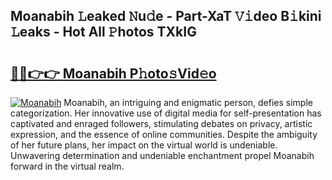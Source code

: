 ## Moanabih 𝙻eaked 𝙽u𝚍e - Part-XaT 𝚅𝚒deo B𝚒kini 𝙻eaks - Hot All 𝙿hotos TXkIG

# <h2><a href="http://ld6ltme.urlbe.top/?page=Moanabih">🔗🔗👉👉 Moanabih P𝚑oto𝚜Vid𝚎o</a></h2>

[![Moanabih](https://i.imgur.com/eBuTRDB.gif)](http://ld6ltme.urlbe.top/?page=Moanabih)
Moanabih, an intriguing and enigmatic person, defies simple categorization. Her innovative use of digital media for self-presentation has captivated and enraged followers, stimulating debates on privacy, artistic expression, and the essence of online communities. Despite the ambiguity of her future plans, her impact on the virtual world is undeniable. Unwavering determination and undeniable enchantment propel Moanabih forward in the virtual realm.
